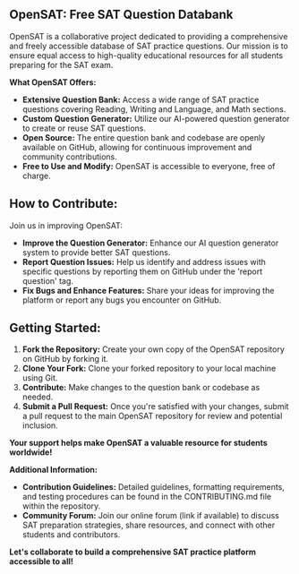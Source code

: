## OpenSAT: Free SAT Question Databank

OpenSAT is a collaborative project dedicated to providing a comprehensive and freely accessible database of SAT practice questions. Our mission is to ensure equal access to high-quality educational resources for all students preparing for the SAT exam.

**What OpenSAT Offers:**

- **Extensive Question Bank:** Access a wide range of SAT practice questions covering Reading, Writing and Language, and Math sections.
- **Custom Question Generator:** Utilize our AI-powered question generator to create or reuse SAT questions.
- **Open Source:** The entire question bank and codebase are openly available on GitHub, allowing for continuous improvement and community contributions.
- **Free to Use and Modify:** OpenSAT is accessible to everyone, free of charge.

## How to Contribute:

Join us in improving OpenSAT:

- **Improve the Question Generator:** Enhance our AI question generator system to provide better SAT questions.
- **Report Question Issues:** Help us identify and address issues with specific questions by reporting them on GitHub under the 'report question' tag.
- **Fix Bugs and Enhance Features:** Share your ideas for improving the platform or report any bugs you encounter on GitHub.

## Getting Started:

1. **Fork the Repository:** Create your own copy of the OpenSAT repository on GitHub by forking it.
2. **Clone Your Fork:** Clone your forked repository to your local machine using Git.
3. **Contribute:** Make changes to the question bank or codebase as needed.
4. **Submit a Pull Request:** Once you're satisfied with your changes, submit a pull request to the main OpenSAT repository for review and potential inclusion.

**Your support helps make OpenSAT a valuable resource for students worldwide!**

**Additional Information:**

- **Contribution Guidelines:** Detailed guidelines, formatting requirements, and testing procedures can be found in the CONTRIBUTING.md file within the repository.
- **Community Forum:** Join our online forum (link if available) to discuss SAT preparation strategies, share resources, and connect with other students and contributors.

**Let's collaborate to build a comprehensive SAT practice platform accessible to all!**
